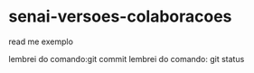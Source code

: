 # senai-versoes-colaboracoes

read me exemplo

lembrei do comando:git commit
lembrei do comando: git status

